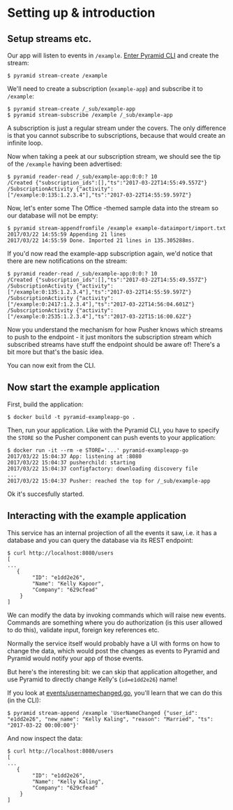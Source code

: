 Setting up & introduction
=========================

Setup streams etc.
------------------

Our app will listen to events in `/example`.
[Enter Pyramid CLI](https://github.com/function61/pyramid/blob/master/docs/enter-pyramid-cli.md)
and create the stream:

```
$ pyramid stream-create /example
```

We'll need to create a subscription (`example-app`) and subscribe it to `/example`:

```
$ pyramid stream-create /_sub/example-app
$ pyramid stream-subscribe /example /_sub/example-app
```

A subscription is just a regular stream under the covers. The only difference is
that you cannot subscribe to subscriptions, because that would create an infinite loop.

Now when taking a peek at our subscription stream, we should see the tip of the
`/example` having been advertised:

```
$ pyramid reader-read /_sub/example-app:0:0:? 10
/Created {"subscription_ids":[],"ts":"2017-03-22T14:55:49.557Z"}
/SubscriptionActivity {"activity":["/example:0:135:1.2.3.4"],"ts":"2017-03-22T14:55:59.597Z"}
```

Now, let's enter some The Office -themed sample data into the stream so our
database will not be empty:

```
$ pyramid stream-appendfromfile /example example-dataimport/import.txt
2017/03/22 14:55:59 Appending 21 lines
2017/03/22 14:55:59 Done. Imported 21 lines in 135.305288ms.
```

If you'd now read the example-app subscription again, we'd notice that there are
new notifications on the stream:

```
$ pyramid reader-read /_sub/example-app:0:0:? 10
/Created {"subscription_ids":[],"ts":"2017-03-22T14:55:49.557Z"}
/SubscriptionActivity {"activity":["/example:0:135:1.2.3.4"],"ts":"2017-03-22T14:55:59.597Z"}
/SubscriptionActivity {"activity":["/example:0:2417:1.2.3.4"],"ts":"2017-03-22T14:56:04.601Z"}
/SubscriptionActivity {"activity":["/example:0:2535:1.2.3.4"],"ts":"2017-03-22T15:16:00.62Z"}
```

Now you understand the mechanism for how Pusher knows which streams to push to
the endpoint - it just monitors the subscription stream which subscribed streams
have stuff the endpoint should be aware of! There's a bit more but that's the basic idea.

You can now exit from the CLI.


Now start the example application
---------------------------------

First, build the application:

```
$ docker build -t pyramid-exampleapp-go .
```

Then, run your application. Like with the Pyramid CLI, you have to specify the
`STORE` so the Pusher component can push events to your application:

```
$ docker run -it --rm -e STORE='...' pyramid-exampleapp-go
2017/03/22 15:04:37 App: listening at :8080
2017/03/22 15:04:37 pusherchild: starting
2017/03/22 15:04:37 configfactory: downloading discovery file
...
2017/03/22 15:04:37 Pusher: reached the top for /_sub/example-app
```

Ok it's succesfully started.


Interacting with the example application
----------------------------------------

This service has an internal projection of all the events it saw, i.e. it has
a database and you can query the database via its REST endpoint:

```
$ curl http://localhost:8080/users
[
...
   {
        "ID": "e1dd2e26",
        "Name": "Kelly Kapoor",
        "Company": "629cfead"
    }
]
```

We can modify the data by invoking commands which will raise new events. Commands
are something where you do authorization (is this user allowed to do this), validate
input, foreign key references etc.

Normally the service itself
would probably have a UI with forms on how to change the data, which would post
the changes as events to Pyramid and Pyramid would notify your app of those events.

But here's the interesting bit: we can skip that application altogether, and use
Pyramid to directly change Kelly's (`id=e1dd2e26`) name!

If you look at [events/usernamechanged.go](events/usernamechanged.go), you'll
learn that we can do this (in the CLI):

```
$ pyramid stream-append /example 'UserNameChanged {"user_id": "e1dd2e26", "new_name": "Kelly Kaling", "reason": "Married", "ts": "2017-03-22 00:00:00"}'
```

And now inspect the data:

```
$ curl http://localhost:8080/users
[
...
   {
        "ID": "e1dd2e26",
        "Name": "Kelly Kaling",
        "Company": "629cfead"
    }
]
```
